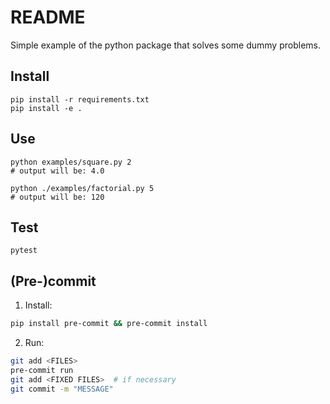 # README

Simple example of the python package that solves some dummy problems.

## Install
```shell
pip install -r requirements.txt
pip install -e .
```

## Use
```shell
python examples/square.py 2
# output will be: 4.0

python ./examples/factorial.py 5
# output will be: 120
```

## Test
```shell
pytest
```

## (Pre-)commit
1. Install:
```sh
pip install pre-commit && pre-commit install
```
2. Run:
```sh
git add <FILES>
pre-commit run
git add <FIXED FILES>  # if necessary
git commit -m "MESSAGE"
```
